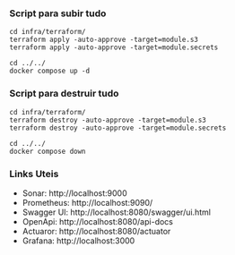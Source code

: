 ### Script para subir tudo

```shell
cd infra/terraform/
terraform apply -auto-approve -target=module.s3
terraform apply -auto-approve -target=module.secrets

cd ../../
docker compose up -d
```

### Script para destruir tudo

```shell
cd infra/terraform/
terraform destroy -auto-approve -target=module.s3
terraform destroy -auto-approve -target=module.secrets

cd ../../
docker compose down
```

### Links Uteis

- Sonar: http://localhost:9000
- Prometheus: http://localhost:9090/
- Swagger UI: http://localhost:8080/swagger/ui.html
- OpenApi: http://localhost:8080/api-docs
- Actuaror: http://localhost:8080/actuator
- Grafana: http://localhost:3000
